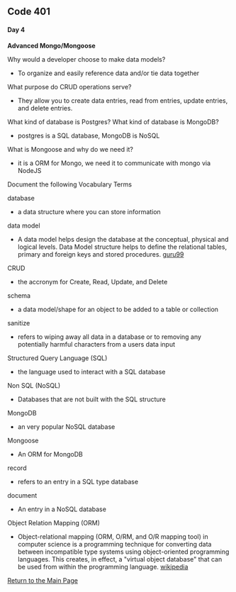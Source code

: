 ## Code 401
#### Day 4

**Advanced Mongo/Mongoose**

Why would a developer choose to make data models?
- To organize and easily reference data and/or tie data together

What purpose do CRUD operations serve?
- They allow you to create data entries, read from entries, update entries, and delete entries.

What kind of database is Postgres? What kind of database is MongoDB?
- postgres is a SQL database, MongoDB is NoSQL

What is Mongoose and why do we need it?
- it is a ORM for Mongo, we need it to communicate with mongo via NodeJS

Document the following Vocabulary Terms

database
- a data structure where you can store information

data model
- A data model helps design the database at the conceptual, physical and logical levels. Data Model structure helps to define the relational tables, primary and foreign keys and stored procedures. [guru99](https://www.guru99.com/data-modelling-conceptual-logical.html)

CRUD
- the accronym for Create, Read, Update, and Delete

schema
- a data model/shape for an object to be added to a table or collection

sanitize
- refers to wiping away all data in a database or to removing any potentially harmful characters from a users data input

Structured Query Language (SQL)
- the language used to interact with a SQL database

Non SQL (NoSQL)
- Databases that are not built with the SQL structure

MongoDB
- an very popular NoSQL database

Mongoose
- An ORM for MongoDB

record
- refers to an entry in a SQL type database

document
- An entry in a NoSQL database

Object Relation Mapping (ORM)
- Object-relational mapping (ORM, O/RM, and O/R mapping tool) in computer science is a programming technique for converting data between incompatible type systems using object-oriented programming languages. This creates, in effect, a "virtual object database" that can be used from within the programming language. [wikipedia](https://en.wikipedia.org/wiki/Object%E2%80%93relational_mapping)

[Return to the Main Page](README.md)